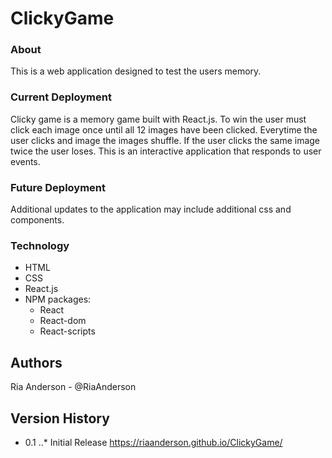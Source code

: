 # ClickyGame

### About
This is a web application designed to test the users memory. 

### Current Deployment
Clicky game is a memory game built with React.js. To win the user must click each image once until all 12 images have been clicked. Everytime the user clicks and image the images shuffle. If the user clicks the same image twice the user loses. This is an interactive application that responds to user events.

### Future Deployment
Additional updates to the application may include additional css and components.

### Technology
* HTML
* CSS
* React.js
* NPM packages: 
  * React
  * React-dom 
  * React-scripts

## Authors
Ria Anderson - @RiaAnderson
 
## Version History
* 0.1
..* Initial Release https://riaanderson.github.io/ClickyGame/
